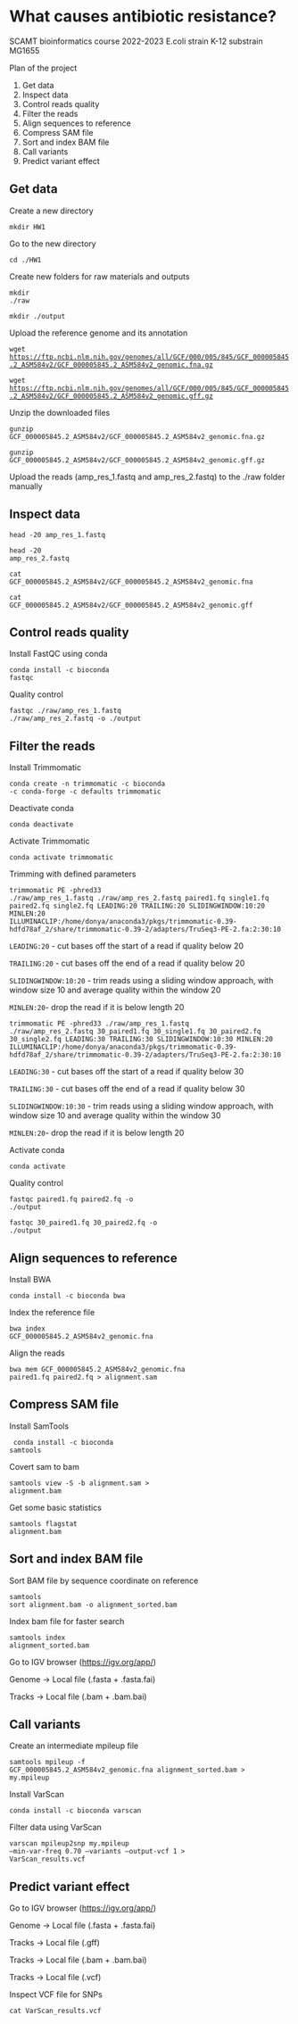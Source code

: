# What causes antibiotic resistance?

SCAMT bioinformatics course 2022-2023
E.coli strain K-12 substrain MG1655

Plan of the project
1. Get data
2. Inspect data
3. Control reads quality
4. Filter the reads
5. Align sequences to reference
6. Compress SAM file
7. Sort and index BAM file
8. Call variants
9. Predict variant effect

## Get data

Create a new directory <p>
<code>mkdir HW1</code>

Go to the new directory <p>
<code>cd ./HW1</code>

Create new folders for raw materials and outputs <p>
<code>mkdir ./raw </code> <p>
<code>mkdir ./output </code>

Upload the reference genome and its annotation <p>
<code>wget https://ftp.ncbi.nlm.nih.gov/genomes/all/GCF/000/005/845/GCF_000005845.2_ASM584v2/GCF_000005845.2_ASM584v2_genomic.fna.gz </code> <p>
<code>wget https://ftp.ncbi.nlm.nih.gov/genomes/all/GCF/000/005/845/GCF_000005845.2_ASM584v2/GCF_000005845.2_ASM584v2_genomic.gff.gz </code>

Unzip the downloaded files<p>
<code>gunzip GCF_000005845.2_ASM584v2/GCF_000005845.2_ASM584v2_genomic.fna.gz</code> <p>
<code>gunzip GCF_000005845.2_ASM584v2/GCF_000005845.2_ASM584v2_genomic.gff.gz</code>

Upload the reads (amp_res_1.fastq and amp_res_2.fastq) to the ./raw folder manually <p>

## Inspect data

<code>head -20 amp_res_1.fastq</code><p>
<code>head -20 amp_res_2.fastq</code><p>
<code>cat GCF_000005845.2_ASM584v2/GCF_000005845.2_ASM584v2_genomic.fna</code><p>
<code>cat GCF_000005845.2_ASM584v2/GCF_000005845.2_ASM584v2_genomic.gff</code><p>

## Control reads quality

Install FastQC using conda <p>
<code>conda install -c bioconda fastqc</code>

Quality control <p>
<code>fastqc ./raw/amp_res_1.fastq ./raw/amp_res_2.fastq -o ./output </code>

## Filter the reads
  
Install Trimmomatic<p>
<code>conda create -n trimmomatic -c bioconda -c conda-forge -c defaults trimmomatic</code>

Deactivate conda<p>
<code>conda deactivate</code>

Activate Trimmomatic<p>
<code>conda activate trimmomatic</code>

Trimming with defined parameters<p>
<code>trimmomatic PE -phred33 ./raw/amp_res_1.fastq ./raw/amp_res_2.fastq paired1.fq single1.fq paired2.fq single2.fq LEADING:20 TRAILING:20 SLIDINGWINDOW:10:20 MINLEN:20 ILLUMINACLIP:/home/donya/anaconda3/pkgs/trimmomatic-0.39-hdfd78af_2/share/trimmomatic-0.39-2/adapters/TruSeq3-PE-2.fa:2:30:10</code><p>
<code>LEADING:20</code> -  cut bases off the start of a read if quality below 20<p> 
<code>TRAILING:20</code> - cut bases off the end of a read if quality below 20<p>
<code>SLIDINGWINDOW:10:20</code> - trim reads using a sliding window approach, with window size 10 and average quality within the window 20<p> 
<code>MINLEN:20</code>- drop the read if it is below length 20<p>  

<code>trimmomatic PE -phred33 ./raw/amp_res_1.fastq ./raw/amp_res_2.fastq 30_paired1.fq 30_single1.fq 30_paired2.fq 30_single2.fq LEADING:30 TRAILING:30 SLIDINGWINDOW:10:30 MINLEN:20 ILLUMINACLIP:/home/donya/anaconda3/pkgs/trimmomatic-0.39-hdfd78af_2/share/trimmomatic-0.39-2/adapters/TruSeq3-PE-2.fa:2:30:10</code><p>

<code>LEADING:30</code> -  cut bases off the start of a read if quality below 30<p> 
<code>TRAILING:30</code> - cut bases off the end of a read if quality below 30<p>
<code>SLIDINGWINDOW:10:30</code> - trim reads using a sliding window approach, with window size 10 and average quality within the window 30<p> 
<code>MINLEN:20</code>- drop the read if it is below length 20<p> 
  
Activate conda<p>
<code>conda activate</code>

Quality control<p>
<code>fastqc paired1.fq paired2.fq -o ./output</code><p>
<code>fastqc 30_paired1.fq 30_paired2.fq -o ./output</code> 
  
## Align sequences to reference
  
Install BWA<p>
<code>conda install -c bioconda bwa</code><p>

Index the reference file<p>
<code>bwa index GCF_000005845.2_ASM584v2_genomic.fna</code><p>

Align the reads<p>
<code>bwa mem GCF_000005845.2_ASM584v2_genomic.fna paired1.fq paired2.fq > alignment.sam</code><p>

## Compress SAM file

Install SamTools<p>
<code> conda install -c bioconda samtools</code><p>

Covert sam to bam<p>
<code>samtools view -S -b alignment.sam > alignment.bam</code><p>

Get some basic statistics<p>
<code>samtools flagstat alignment.bam</code><p>

## Sort and index BAM file 

Sort BAM file by sequence coordinate on reference<p>
<code>samtools sort alignment.bam -o alignment_sorted.bam</code><p>

Index bam file for faster search<p>
<code>samtools index alignment_sorted.bam</code><p>

Go to IGV browser (https://igv.org/app/)<p>
Genome -> Local file (.fasta + .fasta.fai)<p>
Tracks -> Local file (.bam + .bam.bai)<p>

## Call variants

Create an intermediate mpileup file<p>
<code>samtools mpileup -f GCF_000005845.2_ASM584v2_genomic.fna alignment_sorted.bam > my.mpileup</code><p>

Install VarScan<p>
<code>conda install -c bioconda varscan</code>

Filter data using VarScan<p>
<code>varscan mpileup2snp my.mpileup —min-var-freq 0.70 —variants —output-vcf 1 > VarScan_results.vcf</code>

## Predict variant effect
Go to IGV browser (https://igv.org/app/)<p>
Genome -> Local file (.fasta + .fasta.fai)<p>
Tracks -> Local file (.gff)<p>
Tracks -> Local file (.bam + .bam.bai)<p>
Tracks -> Local file (.vcf)<p>

Inspect VCF file for SNPs<p>
<code>cat VarScan_results.vcf</code>


  
